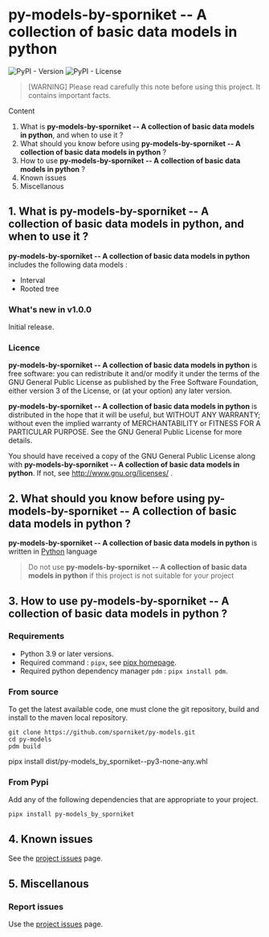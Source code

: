 # py-models-by-sporniket -- A collection of basic data models in python

![PyPI - Version](https://img.shields.io/pypi/v/py-models-by-sporniket)
![PyPI - License](https://img.shields.io/pypi/l/py-models-by-sporniket)


> [WARNING] Please read carefully this note before using this project. It contains important facts.

Content

1. What is **py-models-by-sporniket -- A collection of basic data models in python**, and when to use it ?
2. What should you know before using **py-models-by-sporniket -- A collection of basic data models in python** ?
3. How to use **py-models-by-sporniket -- A collection of basic data models in python** ?
4. Known issues
5. Miscellanous

## 1. What is **py-models-by-sporniket -- A collection of basic data models in python**, and when to use it ?

**py-models-by-sporniket -- A collection of basic data models in python** includes the following data models :

* Interval
* Rooted tree

### What's new in v1.0.0

Initial release.

### Licence

 **py-models-by-sporniket -- A collection of basic data models in python** is free software: you can redistribute it and/or modify it under the terms of the
 GNU General Public License as published by the Free Software Foundation, either version 3 of the License, or (at your
 option) any later version.

 **py-models-by-sporniket -- A collection of basic data models in python** is distributed in the hope that it will be useful, but WITHOUT ANY WARRANTY; without
 even the implied warranty of MERCHANTABILITY or FITNESS FOR A PARTICULAR PURPOSE. See the GNU General Public License for
 more details.

 You should have received a copy of the GNU General Public License along with **py-models-by-sporniket -- A collection of basic data models in python**.
 If not, see http://www.gnu.org/licenses/ .


## 2. What should you know before using **py-models-by-sporniket -- A collection of basic data models in python** ?

**py-models-by-sporniket -- A collection of basic data models in python** is written in [Python](http://python.org) language

> Do not use **py-models-by-sporniket -- A collection of basic data models in python** if this project is not suitable for your project

## 3. How to use **py-models-by-sporniket -- A collection of basic data models in python** ?

### Requirements

* Python 3.9 or later versions.
* Required command : `pipx`, see [pipx homepage](https://pipx.pypa.io/stable/).
* Required python dependency manager `pdm` : `pipx install pdm`.

### From source

To get the latest available code, one must clone the git repository, build and install to the maven local repository.

	git clone https://github.com/sporniket/py-models.git
	cd py-models
	pdm build
  pipx install dist/py-models_by_sporniket-<version>-py3-none-any.whl

### From Pypi
Add any of the following dependencies that are appropriate to your project.

```
pipx install py-models_by_sporniket
```


## 4. Known issues
See the [project issues](https://github.com/sporniket/py-models/issues) page.

## 5. Miscellanous

### Report issues
Use the [project issues](https://github.com/sporniket/py-models/issues) page.
